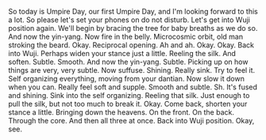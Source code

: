  So today is Umpire Day, our first Umpire Day, and I'm looking forward to this a lot. So please let's set your phones on do not disturb. Let's get into Wuji position again. We'll begin by bracing the tree for baby breaths as we do so. And now the yin-yang. Now fire in the belly. Microcosmic orbit, old man stroking the beard. Okay. Reciprocal opening. Ah and ah. Okay. Okay. Back into Wuji. Perhaps widen your stance just a little. Reeling the silk. And soften. Subtle. Smooth. And now the yin-yang. Subtle. Picking up on how things are very, very subtle. Now suffuse. Shining. Really sink. Try to feel it. Self organizing everything, moving from your dantian. Now slow it down when you can. Really feel soft and supple. Smooth and subtle. Sh. It's fused and shining. Sink into the self organizing. Reeling that silk. Just enough to pull the silk, but not too much to break it. Okay. Come back, shorten your stance a little. Bringing down the heavens. On the front. On the back. Through the core. And then all three at once. Back into Wuji position. Okay, see.